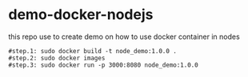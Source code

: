 # demo-docker-nodejs
this repo use to create demo on how to use docker container in nodes

```
#step.1: sudo docker build -t node_demo:1.0.0 .
#step.2: sudo docker images
#step.3: sudo docker run -p 3000:8080 node_demo:1.0.0
```
